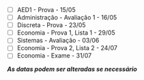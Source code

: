 - [ ] AED1 - Prova - 15/05
- [ ] Administração - Avaliação 1 - 16/05
- [ ] Discreta - Prova - 23/05
- [ ] Economia - Prova 1, Lista 1 - 29/05
- [ ] Sistemas - Avaliação - 03/06
- [ ] Economia - Prova 2, Lista 2 - 24/07
- [ ] Economia - Exame - 31/07

***As datas podem ser alteradas se necessário***
